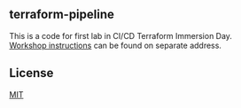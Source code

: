 ## terraform-pipeline
This is a code for first lab in CI/CD Terraform Immersion Day. <br>
[Workshop instructions](https://d179ovgty10h1n.cloudfront.net/cicd-terraform/030_terraform_pipeline.html) can be found on separate address.
## License
[MIT](https://github.com/emilia-smolko/terraform-pipeline/blob/main/LICENSE)
